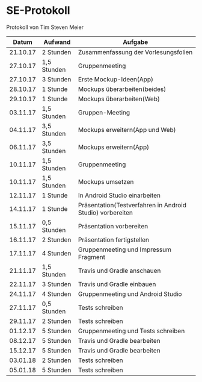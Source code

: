 # SE-Protokoll
Protokoll von Tim Steven Meier

|Datum|Aufwand|Aufgabe|
|---|---|---|
|21.10.17|2 Stunden|Zusammenfassung der Vorlesungsfolien|
|27.10.17|1,5 Stunden|Gruppenmeeting|
|27.10.17|3 Stunden|Erste Mockup-Ideen(App)|
|28.10.17|1 Stunde|Mockups überarbeiten(beides)|
|29.10.17|1 Stunde|Mockups überarbeiten(Web)|
|03.11.17|1,5 Stunden|Gruppen-Meeting|
|04.11.17|3,5 Stunden|Mockups erweitern(App und Web)|
|06.11.17|3,5 Stunden|Mockups erweitern(App)|
|10.11.17|1,5 Stunden|Gruppenmeeting|
|10.11.17|1,5 Stunden|Mockups umsetzen|
|12.11.17|1 Stunde|In Android Studio einarbeiten|
|14.11.17|1 Stunde|Präsentation(Testverfahren in Android Studio) vorbereiten|
|15.11.17|0,5 Stunden|Präsentation vorbereiten|
|16.11.17|2 Stunden|Präsentation fertigstellen|
|17.11.17|4 Stunden|Gruppenmeeting und Impressum Fragment|
|21.11.17|1,5 Stunden|Travis und Gradle anschauen|
|22.11.17|3 Stunden|Travis und Gradle einbauen|
|24.11.17|4 Stunden|Gruppenmeeting und Android Studio|
|27.11.17|0,5 Stunden|Tests schreiben|
|29.11.17|2 Stunden|Tests schreiben|
|01.12.17|5 Stunden|Gruppenmeeting und Tests schreiben|
|08.12.17|5 Stunden|Travis und Gradle bearbeiten|
|15.12.17|5 Stunden|Travis und Gradle bearbeiten|
|03.01.18|2 Stunden|Tests schreiben|
|05.01.18|5 Stunden|Tests schreiben|

